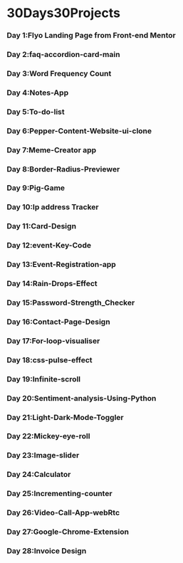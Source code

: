 # 30Days30Projects

### Day 1:Flyo Landing Page from Front-end Mentor

### Day 2:faq-accordion-card-main

### Day 3:Word Frequency Count

### Day 4:Notes-App

### Day 5:To-do-list

### Day 6:Pepper-Content-Website-ui-clone

### Day 7:Meme-Creator app

### Day 8:Border-Radius-Previewer

### Day 9:Pig-Game

### Day 10:Ip address Tracker

### Day 11:Card-Design

### Day 12:event-Key-Code

### Day 13:Event-Registration-app 

### Day 14:Rain-Drops-Effect

### Day 15:Password-Strength_Checker

### Day 16:Contact-Page-Design

### Day 17:For-loop-visualiser

### Day 18:css-pulse-effect

### Day 19:Infinite-scroll

### Day 20:Sentiment-analysis-Using-Python

### Day 21:Light-Dark-Mode-Toggler

### Day 22:Mickey-eye-roll

### Day 23:Image-slider

### Day 24:Calculator

### Day 25:Incrementing-counter

### Day 26:Video-Call-App-webRtc

### Day 27:Google-Chrome-Extension

### Day 28:Invoice Design
